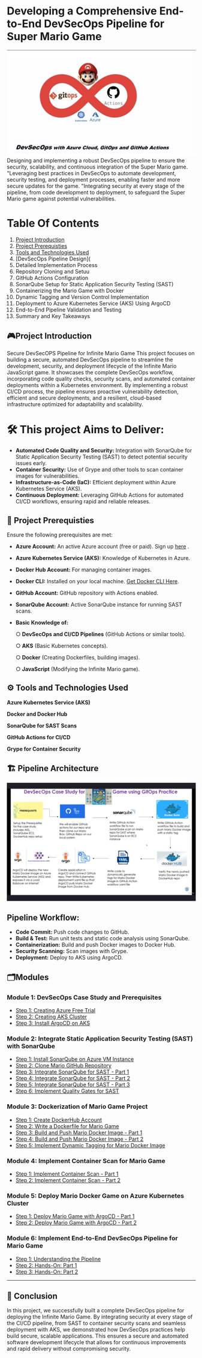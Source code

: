 # Developing a Comprehensive End-to-End DevSecOps Pipeline for Super Mario Game

![screenshot](https://github.com/sowmyavallepu/DevSecOPS-Project/blob/9ad0ca7bf44acf0aff2a6da3b4cd2a8b344069b2/Screenshot%20(7).png)
Designing and implementing a robust DevSecOps pipeline to ensure the security, scalability, and continuous integration of the Super Mario game.
"Leveraging best practices in DevSecOps to automate development, security testing, and deployment processes, enabling faster and more secure updates for the game.
"Integrating security at every stage of the pipeline, from code development to deployment, to safeguard the Super Mario game against potential vulnerabilities.
# Table Of Contents
1. [Project Introduction](Project-Introduction)
2. [Project Prerequisties](Project-Prerequisties)
3. [Tools and Technologies Used](Tools-and-Technologies-Used)
4. [DevSecOps Pipeline Design](
5. Detailed Implementation Process
6. Repository Cloning and Setuu
7. GitHub Actions Configuration
8. SonarQube Setup for Static Application Security Testing (SAST)
9. Containerizing the Mario Game with Docker
10. Dynamic Tagging and Version Control Implementation
11. Deployment to Azure Kubernetes Service (AKS) Using ArgoCD
12. End-to-End Pipeline Validation and Testing
13. Summary and Key Takeaways

## 🎮Project Introduction
Secure DevSecOPS Pipeline for Infinite Mario Game
This project focuses on building a secure, automated DevSecOps pipeline to streamline the development, security, and deployment lifecycle of the Infinite Mario JavaScript game. It showcases the complete DevSecOps workflow, incorporating code quality checks, security scans, and automated container deployments within a Kubernetes environment. By implementing a robust CI/CD process, the pipeline ensures proactive vulnerability detection, efficient and secure deployments, and a resilient, cloud-based infrastructure optimized for adaptability and scalability.
# 🛠️ This project Aims to Deliver:
- **Automated Code Quality and Security:** Integration with SonarQube for Static Application Security Testing (SAST) to detect potential security issues early.
- **Container Security:** Use of Grype and other tools to scan container images for vulnerabilities.
- **Infrastructure-as-Code (IaC):** Efficient deployment within Azure Kubernetes Service (AKS).
- **Continuous Deployment:** Leveraging GitHub Actions for automated CI/CD workflows, ensuring rapid and reliable releases.

## 📝 Project Prerequisties
Ensure the following prerequisites are met:

- **Azure Account:** An active Azure account (free or paid). Sign up [here](https://azure.microsoft.com/en-us/pricing/purchase-options/azure-account?icid=azurefreeaccount) .
- **Azure Kubernetes Service (AKS):** Knowledge of Kubernetes in Azure.
- **Docker Hub Account:** For managing container images.
- **Docker CLI:** Installed on your local machine. [Get Docker CLI Here](https://www.docker.com/products/docker-desktop/).
- **GitHub Account:** GitHub repository with Actions enabled.
- **SonarQube Account:** Active SonarQube instance for running SAST scans.
- **Basic Knowledge of:**

     ○ **DevSecOps and CI/CD Pipelines** (GitHub Actions or similar tools).
  
     ○ **AKS** (Basic Kubernetes concepts).
  
     ○ **Docker** (Creating Dockerfiles, building images).
  
     ○ **JavaScript** (Modifying the Infinite Mario game).
  

## ⚙️ Tools and Technologies Used

**Azure Kubernetes Service (AKS)**

**Docker and Docker Hub**

**SonarQube for SAST Scans**

**GitHub Actions for CI/CD**

**Grype for Container Security**

## 🏗️ Pipeline Architecture

![image alt](https://github.com/sowmyavallepu/DevSecOPS-Project/blob/af5f3afc552ed6117cf2268a3358e0bfb5b5f6d8/Screenshot%20(3).png)

## Pipeline Workflow:

- **Code Commit:** Push code changes to GitHub.
- **Build & Test:** Run unit tests and static code analysis using SonarQube.
- **Containerization:** Build and push Docker images to Docker Hub.
- **Security Scanning:** Scan images with Grype.
- **Deployment:** Deploy to AKS using ArgoCD.
## 🗂️Modules

### **Module 1: DevSecOps Case Study and Prerequisites**
- [Step 1: Creating Azure Free Trial](./module-1_prerequisites/1-azure-account.md)
- [Step 2: Creating AKS Cluster](./module-1_prerequisites/step-2-creating-AKS-Cluster.md)
- [Step 3: Install ArgoCD on AKS](./module-1_prerequisites/step-3-install-argocd-on-aks.md)

### **Module 2: Integrate Static Application Security Testing (SAST) with SonarQube**
- [Step 1: Install SonarQube on Azure VM Instance](module-2/step-8-install-sonarqube-azure-vm.md)
- [Step 2: Clone Mario GitHub Repository](module-2/step-9-clone-mario-repo.md)
- [Step 3: Integrate SonarQube for SAST - Part 1](module-2/step-10-integrate-sonarqube-sast-part1.md)
- [Step 4: Integrate SonarQube for SAST - Part 2](module-2/step-11-integrate-sonarqube-sast-part2.md)
- [Step 5: Integrate SonarQube for SAST - Part 3](module-2/step-12-integrate-sonarqube-sast-part3.md)
- [Step 6: Implement Quality Gates for SAST](module-2/step-14-implement-quality-gates.md)

### **Module 3: Dockerization of Mario Game Project**
- [Step 1: Create DockerHub Account](module-3/step-1-create-dockerhub-account.md)
- [Step 2: Write a Dockerfile for Mario Game](module-3/step-2-write-dockerfile.md)
- [Step 3: Build and Push Mario Docker Image - Part 1](module-3/step-3-build-push-mario-docker-image-part1.md)
- [Step 4: Build and Push Mario Docker Image - Part 2](module-3/step-4-build-push-mario-docker-image-part2.md)
- [Step 5: Implement Dynamic Tagging for Mario Docker Image](module-3/step-5-implement-dynamic-tagging.md)

### **Module 4: Implement Container Scan for Mario Game**
- [Step 1: Implement Container Scan - Part 1](module-4/step-1-Implement-conatiner-scan.md)
- [Step 2: Implement Container Scan - Part 2](module-4/step-2-Implement-container-scan-part-2.md)

### **Module 5: Deploy Mario Docker Game on Azure Kubernetes Cluster**
- [Step 1: Deploy Mario Game with ArgoCD - Part 1](module-5/Deploy-Mario-Game-on-Azure-Kubernetes-Cluster-using-ArgoCD-Part-1.md)
- [Step 2: Deploy Mario Game with ArgoCD - Part 2](module-5/Deploy-Mario-Game-on-Azure-Kubernetes-Cluster-using-ArgoCD-Part-2.md)

### **Module 6: Implement End-to-End DevSecOps Pipeline for Mario Game**
- [Step 1: Understanding the Pipeline](module_6/step-1-understanding-end-to-end-devsecops-pipeline-for-mario-game.md)
- [Step 2: Hands-On: Part 1](module_6/step-2-hands-on-part-1-implement-end-to-end-devsecops-pipeline-for-mario-game.md)
- [Step 3: Hands-On: Part 2](module_6/step-3-hands-on-part-2-implement-end-to-end-devsecops-pipeline-for-mario-game.md)

---

## 🎯 Conclusion

In this project, we successfully built a complete DevSecOps pipeline for deploying the Infinite Mario Game. By integrating security at every stage of the CI/CD pipeline, from SAST to container security scans and seamless deployment with AKS, we demonstrated how DevSecOps practices help build secure, scalable applications. This ensures a secure and automated software development lifecycle that allows for continuous improvements and rapid delivery without compromising security.
